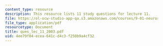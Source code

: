 ```yaml
---
content_type: resource
description: This resource lists 11 study questions for lecture 11.
file: https://ol-ocw-studio-app-qa.s3.amazonaws.com/courses/9-01-neuroscience-and-behavior-fall-2003/4ee79f04ecea641cd4c3f250b9a4cf32_ques_lec_11_2003.pdf
file_type: application/pdf
resourcetype: Document
title: ques_lec_11_2003.pdf
uid: 4ee79f04-ecea-641c-d4c3-f250b9a4cf32
---
```

